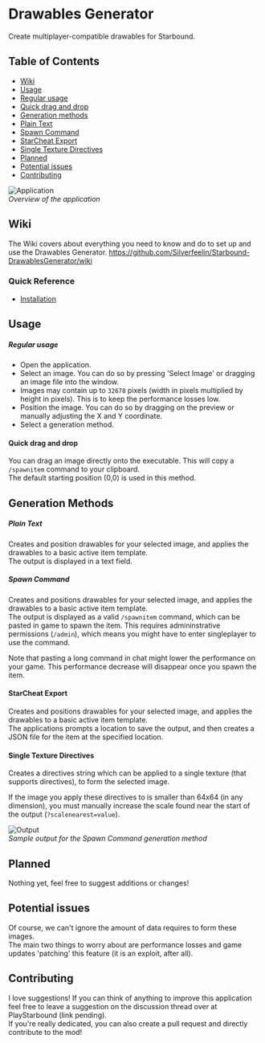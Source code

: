 # Drawables Generator
Create multiplayer-compatible drawables for Starbound.

## Table of Contents
- [Wiki](#wiki)
- [Usage](#usage)
 - [Regular usage](#regular-usage)
 - [Quick drag and drop](#quick-drag-and-drop)
- [Generation methods](#generation-methods)
 - [Plain Text](#plain-text)
 - [Spawn Command](#spawn-command)
 - [StarCheat Export](#starcheat-export)
 - [Single Texture Directives](#single-texture-directives)
- [Planned](#planned)
- [Potential issues](#potential-issues)
- [Contributing](#contributing)

![Application](https://raw.githubusercontent.com/Silverfeelin/Drawables-Generator/master/readme/application.png "Application")  
*Overview of the application*

## Wiki

The Wiki covers about everything you need to know and do to set up and use the Drawables Generator.
https://github.com/Silverfeelin/Starbound-DrawablesGenerator/wiki

### Quick Reference

* [Installation](https://github.com/Silverfeelin/Starbound-DrawablesGenerator/wiki/Installation)

## Usage

##### Regular usage
* Open the application.
* Select an image. You can do so by pressing 'Select Image' or dragging an image file into the window.
 * Images may contain up to `32678` pixels (width in pixels multiplied by height in pixels). This is to keep the performance losses low.
* Position the image. You can do so by dragging on the preview or manually adjusting the X and Y coordinate.
* Select a generation method.

#### Quick drag and drop
You can drag an image directly onto the executable. This will copy a `/spawnitem` command to your clipboard.  
The default starting position (0,0) is used in this method.

## Generation Methods

##### Plain Text
Creates and position drawables for your selected image, and applies the drawables to a basic active item template.  
The output is displayed in a text field.

##### Spawn Command
Creates and positions drawables for your selected image, and applies the drawables to a basic active item template.  
The output is displayed as a valid `/spawnitem` command, which can be pasted in game to spawn the item.
This requires admininstrative permissions (`/admin`), which means you might have to enter singleplayer to use the command.

Note that pasting a long command in chat might lower the performance on your game. This performance decrease will disappear once you spawn the item.

#### StarCheat Export
Creates and positions drawables for your selected image, and applies the drawables to a basic active item template.  
The applications prompts a location to save the output, and then creates a JSON file for the item at the specified location.

#### Single Texture Directives
Creates a directives string which can be applied to a single texture (that supports directives), to form the selected image.

If the image you apply these directives to is smaller than 64x64 (in any dimension), you must manually increase the scale found near the start of the output (`?scalenearest=value`).

![Output](https://raw.githubusercontent.com/Silverfeelin/Drawables-Generator/master/readme/output.png "Output")  
*Sample output for the Spawn Command generation method*

## Planned
Nothing yet, feel free to suggest additions or changes!

## Potential issues
Of course, we can't ignore the amount of data requires to form these images.  
The main two things to worry about are performance losses and game updates 'patching' this feature (it is an exploit, after all).

## Contributing
I love suggestions! If you can think of anything to improve this application feel free to leave a suggestion on the discussion thread over at PlayStarbound (link pending).  
If you're really dedicated, you can also create a pull request and directly contribute to the mod!
